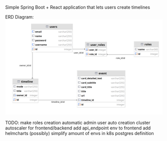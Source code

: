 Simple Spring Boot + React application that lets users create timelines

ERD Diagram:
![Alt text](erd.png?raw=true "ERD Diagram")

TODO:
make roles creation automatic
admin user auto creation
cluster autoscaler for frontend/backend
add api_endpoint env to frontend
add helmcharts
(possibly) simplify amount of envs in k8s postgres definition
